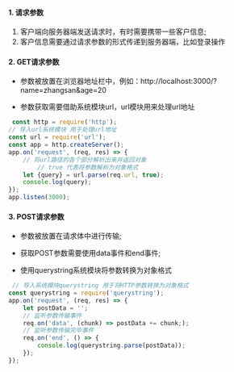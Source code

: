 
#### 1. 请求参数

1. 客户端向服务器端发送请求时，有时需要携带一些客户信息;
2. 客户信息需要通过请求参数的形式传递到服务器端，比如登录操作

#### 2. GET请求参数

  - 参数被放置在浏览器地址栏中，例如：http://localhost:3000/?name=zhangsan&age=20

  - 参数获取需要借助系统模块url，url模块用来处理url地址

  ```js
   const http = require('http');
  // 导入url系统模块 用于处理url地址
  const url = require('url');
  const app = http.createServer();
  app.on('request', (req, res) => {
      // 将url路径的各个部分解析出来并返回对象
          // true 代表将参数解析为对象格式
      let {query} = url.parse(req.url, true);
      console.log(query);
  });
  app.listen(3000);
  ```

#### 3. POST请求参数

  - 参数被放置在请求体中进行传输;

  - 获取POST参数需要使用data事件和end事件;

  - 使用querystring系统模块将参数转换为对象格式

  ```js
   // 导入系统模块querystring 用于将HTTP参数转换为对象格式
  const querystring = require('querystring');
  app.on('request', (req, res) => {
      let postData = '';
      // 监听参数传输事件
      req.on('data', (chunk) => postData += chunk;);
      // 监听参数传输完毕事件
      req.on('end', () => { 
          console.log(querystring.parse(postData)); 
      }); 
  });
  ```